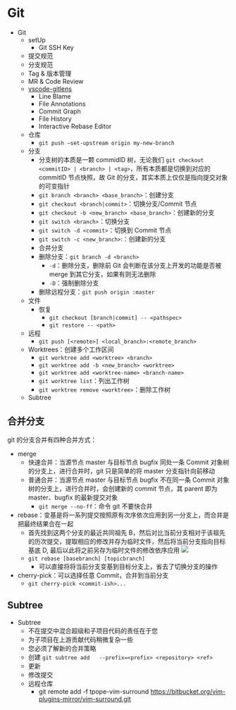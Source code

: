 # Git

- Git
  - setUp
    - Git SSH Key
  - 提交规范
  - 分支规范
  - Tag & 版本管理
  - MR & Code Review
  - [vscode-gitlens](https://github.com/gitkraken/vscode-gitlens)
    - Line Blame
    - File Annotations
    - Commit Graph
    - File History
    - Interactive Rebase Editor
  - 仓库
    - `git push —set-upstream origin my-new-branch`
  - 分支
    - 分支树的本质是一颗 commidID 树，无论我们 `git checkout <commitID> | <branch> | <tag>`，所有本质都是切换到对应的 commitID 节点快照，故 Git 的分支，其实本质上仅仅是指向提交对象的可变指针
    - `git branch <branch> <base_branch>`：创建分支
    - `git checkout <branch|commit>`：切换分支/Commit 节点
    - `git checkout -b <new_branch> <base_branch>`：创建新的分支
    - `git switch <branch>`：切换分支
    - `git switch -d <commit>`：切换到 Commit 节点
    - `git switch -c <new_branch>`:：创建新的分支
    - 合并分支
    - 删除分支：`git branch -d <branch>`
      - `-d`：删除分支，删除前 Git 会判断在该分支上开发的功能是否被 merge 到其它分支，如果有则无法删除
      - `-D`：强制删除分支
    - 删除远程分支：`git push origin :master`
  - 文件
    - 恢复
      - `git checkout [branch|commit] -- <pathspec>`
      - `git restore -- <path>`
  - 远程
    - `git push [<remote>] <local_branch>:<remote_branch>`
  - Worktrees：创建多个工作区间
    - `git worktree add <worktree> <branch>`
    - `git worktree add -b <new_branch> <worktree>`
    - `git worktree add <worktree-name> <branch-name>`
    - `git worktree list`：列出工作树
    - `git worktree remove <worktree>`：删除工作树
  - Subtree


## 合并分支

git 的分支合并有四种合并方式：

- merge
  - 快速合并：当源节点 master 与目标节点 bugfix 同处一条 Commit 对象树的分支上，进行合并时，git 只是简单的将 master 分支指针向前移动
  - 普通合并：当源节点 master 与目标节点 bugfix 不在同一条 Commit 对象树的分支上，进行合并时，会创建新的 commit 节点，其 parent 即为 master、bugfix 的最新提交对象
    - `git merge --no-ff`：命令 git 不要快合并
- rebase：变基是将一系列提交按照原有次序依次应用到另一分支上，而合并是把最终结果合在一起
  - 首先找到这两个分支的最近共同祖先 B，然后对比当前分支相对于该祖先的历次提交，提取相应的修改并存为临时文件，然后将当前分支指向目标基底 D, 最后以此将之前另存为临时文件的修改依序应用
    ![](https://backlog.com/git-tutorial/cn/img/post/stepup/capture_stepup1_4_8.png)
  - `git rebase [basebranch] [topicbranch]`
    - 可以直接将将当前分支变基到目标分支上，省去了切换分支的操作
- cherry-pick：可以选择任意 Commit，合并到当前分支
  - `git cherry-pick <commit-ish>...`

## Subtree

- Subtree
  - 不在提交中混合超级和子项目代码的责任在于您
  - 为子项目在上游贡献代码稍微复杂一些
  - 您必须了解新的合并策略
  - 创建 `git subtree add   --prefix=<prefix> <repository> <ref>`
  - 更新
  - 修改提交
  - 远程仓库
    - git remote add -f tpope-vim-surround https://bitbucket.org/vim-plugins-mirror/vim-surround.git